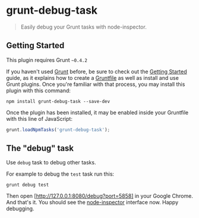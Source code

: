 # grunt-debug-task

> Easily debug your Grunt tasks with node-inspector.

## Getting Started
This plugin requires Grunt `~0.4.2`

If you haven't used [Grunt](http://gruntjs.com/) before, be sure to check out the [Getting Started](http://gruntjs.com/getting-started) guide, as it explains how to create a [Gruntfile](http://gruntjs.com/sample-gruntfile) as well as install and use Grunt plugins. Once you're familiar with that process, you may install this plugin with this command:

```shell
npm install grunt-debug-task --save-dev
```

Once the plugin has been installed, it may be enabled inside your Gruntfile with this line of JavaScript:

```js
grunt.loadNpmTasks('grunt-debug-task');
```

## The "debug" task

Use `debug` task to debug other tasks.

For example to debug the `test` task run this:

```
grunt debug test
```

Then open [http://127.0.0.1:8080/debug?port=5858] in your Google Chrome. And that's it. You should see the
[node-inspector](https://npmjs.org/package/node-inspector) interface now. Happy debugging.
